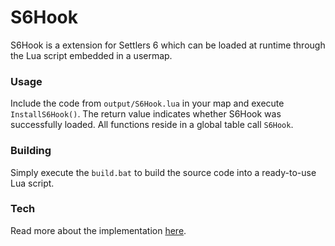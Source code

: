 # S6Hook

S6Hook is a extension for Settlers 6 which can be loaded at runtime through the Lua script embedded in a usermap.

### Usage
Include the code from `output/S6Hook.lua` in your map and execute `InstallS6Hook()`. The return value indicates whether S6Hook was successfully loaded. All functions reside in a global table call `S6Hook`.

### Building
Simply execute the `build.bat` to build the source code into a ready-to-use Lua script.

### Tech
Read more about the implementation [here](/dbeinder/s6hook/src/tip/TECH.md).